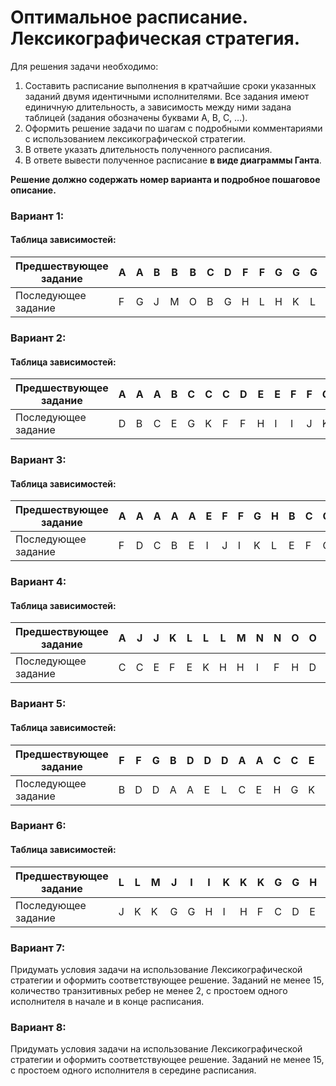 # Оптимальное расписание. Лексикографическая стратегия.

Для решения задачи необходимо: 
1. Составить расписание выполнения в кратчайшие сроки указанных заданий двумя идентичными исполнителями. Все задания имеют единичную длительность, а зависимость между ними задана таблицей (задания обозначены буквами A, B, C, …).
2. Оформить решение задачи по шагам с подробными комментариями с использованием лексикографической стратегии.
2. В ответе указать длительность полученного расписания.
3. В ответе вывести полученное расписание **в виде диаграммы Ганта**.

**Решение должно содержать номер варианта и подробное пошаговое описание.**


### Вариант 1:
#### Таблица зависимостей:

| Предшествующее задание | A | A | B | B | B | C | D | F | F | G | G | G | H | H | I | K | K | L | L |
|------------------------|---|---|---|---|---|---|---|---|---|---|---|---|---|---|---|---|---|---|---|
| Последующее задание    | F | G | J | M | O | B | G | H | L | H | K | L | B | C | B | C | L | B | J |

### Вариант 2:
#### Таблица зависимостей:

| Предшествующее задание | A | A | A | B | C | C | C | D | E | E | F | F | G | H | I | J | J | K |
|------------------------|---|---|---|---|---|---|---|---|---|---|---|---|---|---|---|---|---|---|
| Последующее задание    | D | B | C | E | G | K | F | F | H | I | I | J | K | L | L | M | N | N |

### Вариант 3:
#### Таблица зависимостей:

| Предшествующее задание | A | A | A | A | A | E | F | F | G | H | B | C | C | D | E | I | J | J | K | K |
|------------------------|---|---|---|---|---|---|---|---|---|---|---|---|---|---|---|---|---|---|---|---|
| Последующее задание    | F | D | C | B | E | I | J | I | K | L | E | F | G | F | H | L | N | M | N | O |


### Вариант 4:
#### Таблица зависимостей:

| Предшествующее задание | A | J | J | K | L | L | L | M | N | N | O | O | E | E | F | G | G | H | I |
|------------------------|---|---|---|---|---|---|---|---|---|---|---|---|---|---|---|---|---|---|---|
| Последующее задание    | C | C | E | F | E | K | H | H | I | F | H | D | A | C | B | B | D | C | B |


### Вариант 5:
#### Таблица зависимостей:

| Предшествующее задание | F | F | G | B | D | D | D | A | A | C | C | E | E | H | G | K | K | L |
|------------------------|---|---|---|---|---|---|---|---|---|---|---|---|---|---|---|---|---|---|
| Последующее задание    | B | D | D | A | A | E | L | C | E | H | G | K | L | M | M | M | N | N |


### Вариант 6:
#### Таблица зависимостей:

| Предшествующее задание | L | L | M | J | I | I | K | K | K | G | G | H | H | C | D | E | E | F |
|------------------------|---|---|---|---|---|---|---|---|---|---|---|---|---|---|---|---|---|---|
| Последующее задание    | J | K | K | G | G | H | I | H | F | C | D | E | F | A | A | A | B | B |

### Вариант 7:
Придумать условия задачи на использование Лексикографической стратегии и оформить соответствующее решение. Заданий не менее 15, количество транзитивных ребер не менее 2, с простоем одного исполнителя в начале и в конце расписания.


### Вариант 8:
Придумать условия задачи на использование Лексикографической стратегии и оформить соответствующее решение. Заданий не менее 15, с простоем одного исполнителя в середине расписания.
